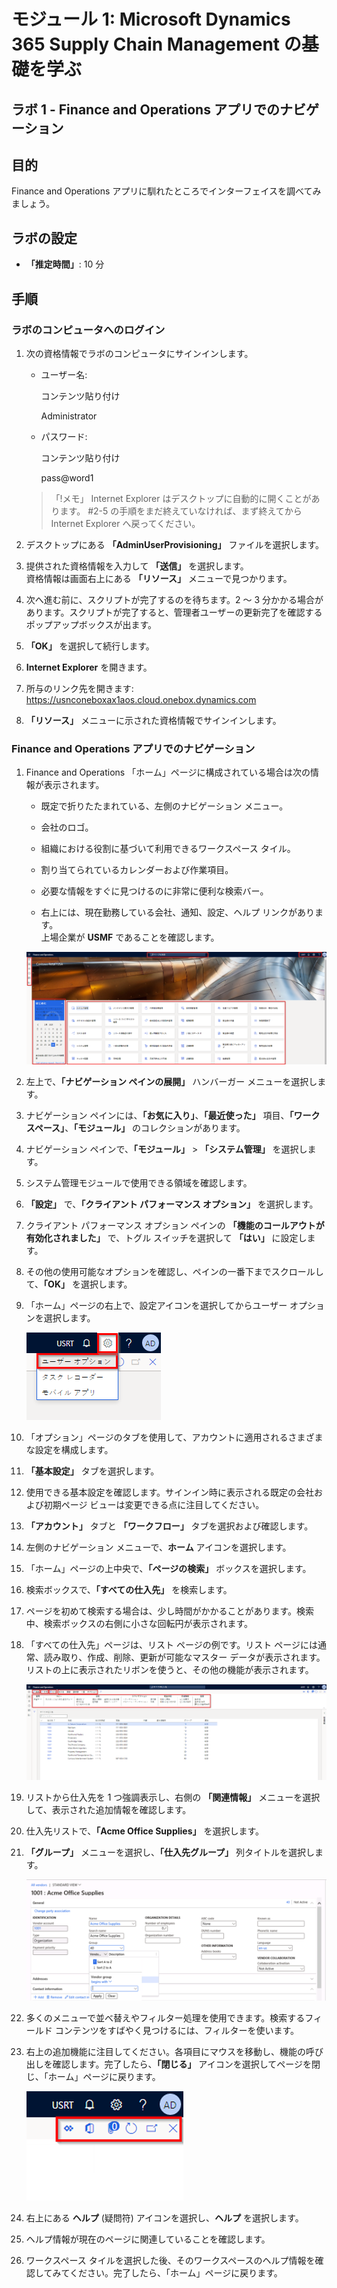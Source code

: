 ﻿---
lab:
    title: 'ラボ 1: Finance and Operations アプリでのナビゲーション'
    module: 'モジュール 1: Microsoft Dynamics 365 Supply Chain Management の基礎を学ぶ'
---

# モジュール 1: Microsoft Dynamics 365 Supply Chain Management の基礎を学ぶ

## ラボ 1 - Finance and Operations アプリでのナビゲーション

## 目的

Finance and Operations アプリに馴れたところでインターフェイスを調べてみましょう。

## ラボの設定

- **「推定時間」**: 10 分

## 手順

### ラボのコンピュータへのログイン

1. 次の資格情報でラボのコンピュータにサインインします。

    - ユーザー名:

        コンテンツ貼り付け

        Administrator

    - パスワード:

        コンテンツ貼り付け

        pass@word1

    >「!メモ」 Internet Explorer はデスクトップに自動的に開くことがあります。  #2-5 の手順をまだ終えていなければ、まず終えてから Internet Explorer へ戻ってください。

1. デスクトップにある **「AdminUserProvisioning」** ファイルを選択します。

1. 提供された資格情報を入力して **「送信」** を選択します。  
資格情報は画面右上にある **「リソース」** メニューで見つかります。

1. 次へ進む前に、スクリプトが完了するのを待ちます。2 ～ 3 分かかる場合があります。スクリプトが完了すると、管理者ユーザーの更新完了を確認するポップアップボックスが出ます。

1. **「OK」** を選択して続行します。

1. **Internet Explorer** を開きます。

1. 所与のリンク先を開きます: <https://usnconeboxax1aos.cloud.onebox.dynamics.com>

1. **「リソース」** メニューに示された資格情報でサインインします。

### Finance and Operations アプリでのナビゲーション
1. Finance and Operations 「ホーム」ページに構成されている場合は次の情報が表示されます。

    - 既定で折りたたまれている、左側のナビゲーション メニュー。

    - 会社のロゴ。

    - 組織における役割に基づいて利用できるワークスペース タイル。

    - 割り当てられているカレンダーおよび作業項目。

    - 必要な情報をすぐに見つけるのに非常に便利な検索バー。

    - 右上には、現在勤務している会社、通知、設定、ヘルプ リンクがあります。  
    上場企業が **USMF** であることを確認します。

    ![領域が強調表示された 「Dynamics 365 Finance and Operations」 ホーム ページ](./media/m1-common-home-page.png)

1. 左上で、**「ナビゲーション ペインの展開」** ハンバーガー メニューを選択します。

1. ナビゲーション ペインには、**「お気に入り」**、**「最近使った」** 項目、**「ワークスペース」**、**「モジュール」** のコレクションがあります。

1. ナビゲーション ペインで、**「モジュール」** > **「システム管理」** を選択します。

1. システム管理モジュールで使用できる領域を確認します。

1. **「設定」** で、**「クライアント パフォーマンス オプション」** を選択します。

1. クライアント パフォーマンス オプション ペインの **「機能のコールアウトが有効化されました」** で、トグル スイッチを選択して **「はい」** に設定します。

1. その他の使用可能なオプションを確認し、ペインの一番下までスクロールして、**「OK」** を選択します。

1. 「ホーム」ページの右上で、設定アイコンを選択してからユーザー オプションを選択します。

    ![設定アイコンおよびユーザー オプション ドロップダウン リストを示すスクリーンショット](./media/m1-common-settings-user-settings.png)

1. 「オプション」ページのタブを使用して、アカウントに適用されるさまざまな設定を構成します。

1. **「基本設定」** タブを選択します。

1. 使用できる基本設定を確認します。サインイン時に表示される既定の会社および初期ページ ビューは変更できる点に注目してください。

1. **「アカウント」** タブと **「ワークフロー」** タブを選択および確認します。

1. 左側のナビゲーション メニューで、**ホーム** アイコンを選択します。

1. 「ホーム」ページの上中央で、**「ページの検索」** ボックスを選択します。

1. 検索ボックスで、**「すべての仕入先」** を検索します。

1. ページを初めて検索する場合は、少し時間がかかることがあります。検索中、検索ボックスの右側に小さな回転円が表示されます。

1. 「すべての仕入先」ページは、リスト ページの例です。リスト ページには通常、読み取り、作成、削除、更新が可能なマスター データが表示されます。リストの上に表示されたリボンを使うと、その他の機能が表示されます。

    ![メニュー機能が強調表示されているすべての仕入先リスト](./media/m1-common-all-vendor-list-page.png)

1. リストから仕入先を 1 つ強調表示し、右側の **「関連情報」** メニューを選択して、表示された追加情報を確認します。

1. 仕入先リストで、**「Acme Office Supplies」** を選択します。

1. **「グループ」** メニューを選択し、**「仕入先グループ」** 列タイトルを選択します。

    ![Acme Office Supplies の仕入先グループ列タイトルのスクリーンショット。](./media/m1-common-vendor-group-menu-24493345.png)

1. 多くのメニューで並べ替えやフィルター処理を使用できます。検索するフィールド コンテンツをすばやく見つけるには、フィルターを使います。

1. 右上の追加機能に注目してください。各項目にマウスを移動し、機能の呼び出しを確認します。完了したら、**「閉じる」** アイコンを選択してページを閉じ、「ホーム」ページに戻ります。

    ![Power アプリ、Office アプリへの接続、「更新」ページ、「新しいウィンドウで開く」、「閉じる」ボタンの追加機能を示すリスト ページの右上メニュー](./media/m1-common-list-page-additional-features-menu.png)

1. 右上にある **ヘルプ** (疑問符) アイコンを選択し、**ヘルプ** を選択します。

1. ヘルプ情報が現在のページに関連していることを確認します。

1. ワークスペース タイルを選択した後、そのワークスペースのヘルプ情報を確認してみてください。完了したら、「ホーム」ページに戻ります。
